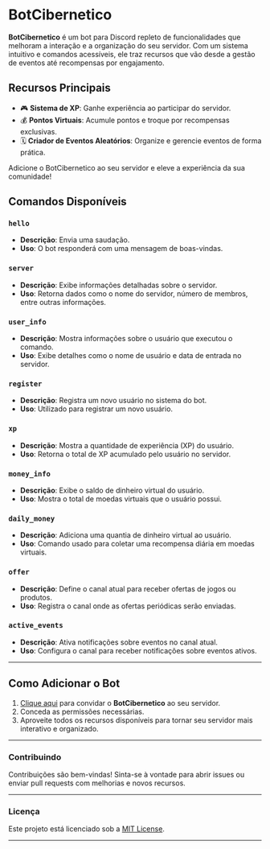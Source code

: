 # BotCibernetico

**BotCibernetico** é um bot para Discord repleto de funcionalidades que melhoram a interação e a organização do seu servidor. Com um sistema intuitivo e comandos acessíveis, ele traz recursos que vão desde a gestão de eventos até recompensas por engajamento.

## Recursos Principais
- 🎮 **Sistema de XP**: Ganhe experiência ao participar do servidor.
- 💰 **Pontos Virtuais**: Acumule pontos e troque por recompensas exclusivas.
- 🗓️ **Criador de Eventos Aleatórios**: Organize e gerencie eventos de forma prática.

Adicione o BotCibernetico ao seu servidor e eleve a experiência da sua comunidade!

## Comandos Disponíveis

### `hello`
- **Descrição**: Envia uma saudação.
- **Uso**: O bot responderá com uma mensagem de boas-vindas.

### `server`
- **Descrição**: Exibe informações detalhadas sobre o servidor.
- **Uso**: Retorna dados como o nome do servidor, número de membros, entre outras informações.

### `user_info`
- **Descrição**: Mostra informações sobre o usuário que executou o comando.
- **Uso**: Exibe detalhes como o nome de usuário e data de entrada no servidor.

### `register`
- **Descrição**: Registra um novo usuário no sistema do bot.
- **Uso**: Utilizado para registrar um novo usuário.

### `xp`
- **Descrição**: Mostra a quantidade de experiência (XP) do usuário.
- **Uso**: Retorna o total de XP acumulado pelo usuário no servidor.

### `money_info`
- **Descrição**: Exibe o saldo de dinheiro virtual do usuário.
- **Uso**: Mostra o total de moedas virtuais que o usuário possui.

### `daily_money`
- **Descrição**: Adiciona uma quantia de dinheiro virtual ao usuário.
- **Uso**: Comando usado para coletar uma recompensa diária em moedas virtuais.

### `offer`
- **Descrição**: Define o canal atual para receber ofertas de jogos ou produtos.
- **Uso**: Registra o canal onde as ofertas periódicas serão enviadas.

### `active_events`
- **Descrição**: Ativa notificações sobre eventos no canal atual.
- **Uso**: Configura o canal para receber notificações sobre eventos ativos.

---

## Como Adicionar o Bot
1. [Clique aqui](https://discord.com/oauth2/authorize?client_id=1285401750433562666&scope=bot&permissions=8) para convidar o **BotCibernetico** ao seu servidor.
2. Conceda as permissões necessárias.
3. Aproveite todos os recursos disponíveis para tornar seu servidor mais interativo e organizado.

---

### Contribuindo
Contribuições são bem-vindas! Sinta-se à vontade para abrir issues ou enviar pull requests com melhorias e novos recursos.

---

### Licença
Este projeto está licenciado sob a [MIT License](LICENSE).

---

<!-- 🌐 **Website**: [BotCibernetico.com](#)  
📖 **Documentação**: [Leia mais aqui](#)  
🛠️ **Suporte**: Entre no nosso [servidor de suporte](#) -->
